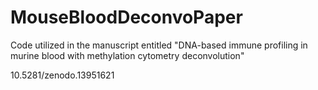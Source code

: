 # MouseBloodDeconvoPaper
Code utilized in the manuscript entitled "DNA-based immune profiling in murine blood with methylation cytometry deconvolution"

10.5281/zenodo.13951621

